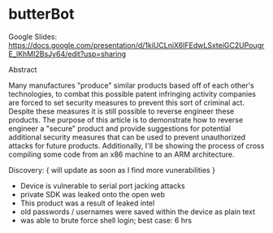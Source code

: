 # butterBot


Google Slides: https://docs.google.com/presentation/d/1kiUCLniX6IFEdwLSxteiGC2UPougrE_lKhMI2BsJy64/edit?usp=sharing

Abstract

Many manufactures "produce" similar products based off of each other's technologies, to combat this possible patent infringing activity companies are forced to set security measures to prevent this sort of criminal act. Despite these measures it is still possible to reverse engineer these products. The purpose of this article is to demonstrate how to reverse engineer a "secure" product and provide suggestions for potential additional security measures that can be used to prevent unauthorized attacks for future products. Additionally, I'll be showing the process of cross compiling some code from an x86 machine to an ARM architecture.

Discovery: { will update as soon as I find more vunerabilities }

- Device is vulnerable to serial port jacking attacks
- private SDK was leaked onto the open web
- This product was a result of leaked intel
- old passwords / usernames were saved within the device as plain text
- was able to brute force shell login; best case: 6 hrs





